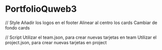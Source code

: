 # PortfolioQuweb3

// Style
Añadir los logos en el footer
Alinear al centro los cards
Cambiar de fondo cards

// Script
Utilizar el team.json, para crear nuevas tarjetas en team
Utilizar el project.json, para crear nuevas tarjetas en project
